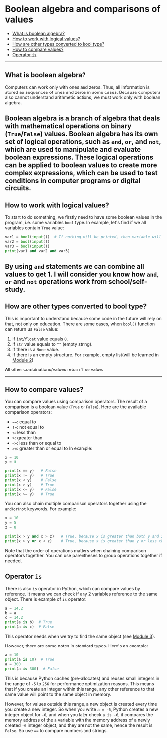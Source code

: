# Boolean algebra and comparisons of values #

- [What is boolean algebra?](#what-is-boolean-algebra)
- [How to work with logical values?](#how-to-work-with-logical-values)
- [How are other types converted to bool type?](#how-are-other-types-converted-to-bool-type)
- [How to compare values?](#how-to-compare-values)
- [Operator `is`](#operator-is)
---
## What is boolean algebra? ##
Computers can work only with ones and zeros. Thus, all information is stored as sequences of ones and zeros in some
cases. Because computers also cannot understand arithmetic actions, we must work only with boolean algebra.

Boolean algebra is a branch of algebra that deals with mathematical operations on binary (`True`/`False`) values.
Boolean algebra has its own set of logical operations, such as `and`, `or`, and `not`, which are used to manipulate and
evaluate boolean expressions. These logical operations can be applied to boolean values to create more complex
expressions, which can be used to test conditions in computer programs or digital circuits.
---
## How to work with logical values? ##
To start to do something, we firstly need to have some boolean values in the program, i.e. some variables `bool` type.
In example, let's find if we all variables contain `True` value:
```python
var1 = bool(input())  # If nothing will be printed, then variable will take 'False' value
var2 = bool(input())
var3 = bool(input())
print(var1 and var2 and var3)
```
By using `and` statements we can combine all values to get 1. I will consider you know how `and`, `or` and `not`
operations work from school/self-study.
---
## How are other types converted to bool type? ##
This is important to understand because some code in the future will rely on that, not only on education.
There are some cases, when `bool()` function can return us `False` value:
1) If `int`/`float` value equals `0`.
2) If `str` value equals to `""` (empty string).
3) If there is a `None` value.
4) If there is an empty structure. For example, empty list(will be learned in
[Module 2](../Module_2/Lesson%206%20-%20lists.md))

All other combinations/values return `True` value.

---
## How to compare values? ##
You can compare values using comparison operators. The result of a comparison is a boolean value (`True` or `False`).
Here are the available comparison operators:
- `==`: equal to
- `!=`: not equal to
- `<`: less than
- `>`: greater than
- `<=`: less than or equal to
- `>=`: greater than or equal to
In example:
```python
x = 10
y = 5

print(x == y)   # False
print(x != y)   # True
print(x < y)    # False
print(x > y)    # True
print(x <= y)   # False
print(x >= y)   # True
```
You can also chain multiple comparison operators together using the `and`/`or`/`not` keywords. For example:
```python
x = 10
y = 5
z = 8

print(x > y and x > z)   # True, because x is greater than both y and z
print(x > y or x < z)    # True, because x is greater than y or less than z (or both)
```
Note that the order of operations matters when chaining comparison operators together.
You can use parentheses to group operations together if needed.

## Operator `is` ##
There is also `is` operator in Python, which can compare values by reference.
It means we can check if any 2 variables reference to the same object.
There is example of `is` operator:
```python
a = 14.2
b = a
c = 14.2
print(a is b)  # True
print(a is c)  # False
```
This operator needs when we try to find the same object (see [Module 3](../Module_3)). 

However, there are some notes in standard types. Here's an example:
```python
a = 10
print(a is 10)  # True
a = 300
print(a is 300)  # False
```
This is because Python caches (pre-allocates) and reuses small integers in the range of `-5` to `256` for performance
optimization reasons. This means that if you create an integer within this range, any other reference to that same
value will point to the same object in memory.

However, for values outside this range, a new object is created every time you create a new integer. So when you write
`a = -6`, Python creates a new integer object for `-6`, and when you later check `a is -6`, it compares the memory
address of the `a` variable with the memory address of a newly created `-6` integer object, and they are not the same,
hence the result is `False`. So use `==` to compare numbers and strings.
